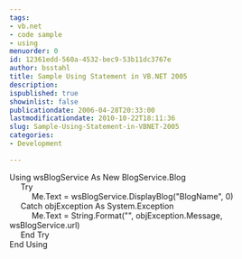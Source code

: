 ```yaml
---
tags:
- vb.net
- code sample
- using
menuorder: 0
id: 12361edd-560a-4532-bec9-53b11dc3767e
author: bsstahl
title: Sample Using Statement in VB.NET 2005
description: 
ispublished: true
showinlist: false
publicationdate: 2006-04-28T20:33:00
lastmodificationdate: 2010-10-22T18:11:36
slug: Sample-Using-Statement-in-VBNET-2005
categories:
- Development

---
```

Using wsBlogService As New BlogService.Blog  
      Try  
           Me.Text = wsBlogService.DisplayBlog("BlogName", 0)  
      Catch objException As System.Exception  
           Me.Text = String.Format("", objException.Message, wsBlogService.url)  
      End Try  
 End Using  
